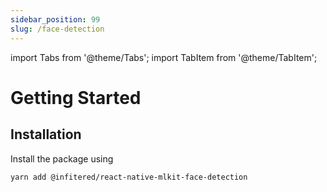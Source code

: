 ```yaml
---
sidebar_position: 99
slug: /face-detection
---
```

import Tabs from '@theme/Tabs';
import TabItem from '@theme/TabItem';


# Getting Started

## Installation

Install the package using

```bash
yarn add @infitered/react-native-mlkit-face-detection
```

##  
